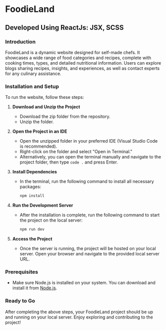# FoodieLand

## Developed Using ReactJs: JSX, SCSS

### Introduction
FoodieLand is a dynamic website designed for self-made chefs. It showcases a wide range of food categories and recipes, complete with cooking times, types, and detailed nutritional information. Users can explore blogs sharing recipes, insights, and experiences, as well as contact experts for any culinary assistance.

### Installation and Setup

To run the website, follow these steps:

1. **Download and Unzip the Project**
   - Download the zip folder from the repository.
   - Unzip the folder.

2. **Open the Project in an IDE**
   - Open the unzipped folder in your preferred IDE (Visual Studio Code is recommended).
   - Right-click on the folder and select "Open in Terminal."
   - Alternatively, you can open the terminal manually and navigate to the project folder, then type `code .` and press Enter.

3. **Install Dependencies**
   - In the terminal, run the following command to install all necessary packages:
     ```bash
     npm install
     ```

4. **Run the Development Server**
   - After the installation is complete, run the following command to start the project on the local server:
     ```bash
     npm run dev
     ```

5. **Access the Project**
   - Once the server is running, the project will be hosted on your local server. Open your browser and navigate to the provided local server URL.

### Prerequisites
- Make sure Node.js is installed on your system. You can download and install it from [Node.js](https://nodejs.org/).

### Ready to Go
After completing the above steps, your FoodieLand project should be up and running on your local server. Enjoy exploring and contributing to the project!


